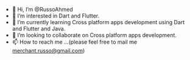 - 👋 Hi, I’m @RussoAhmed
- 👀 I’m interested in Dart and Flutter.
- 🌱 I’m currently learning Cross platform apps development using Dart and Flutter and Java.
- 💞️ I’m looking to collaborate on Cross platform apps development.
- 📫 How to reach me ...(please feel free to mail me merchant.russo@gmail.com)

<!---
RussoAhmed/RussoAhmed is a ✨ special ✨ repository because its `README.md` (this file) appears on your GitHub profile.
You can click the Preview link to take a look at your changes.
--->
